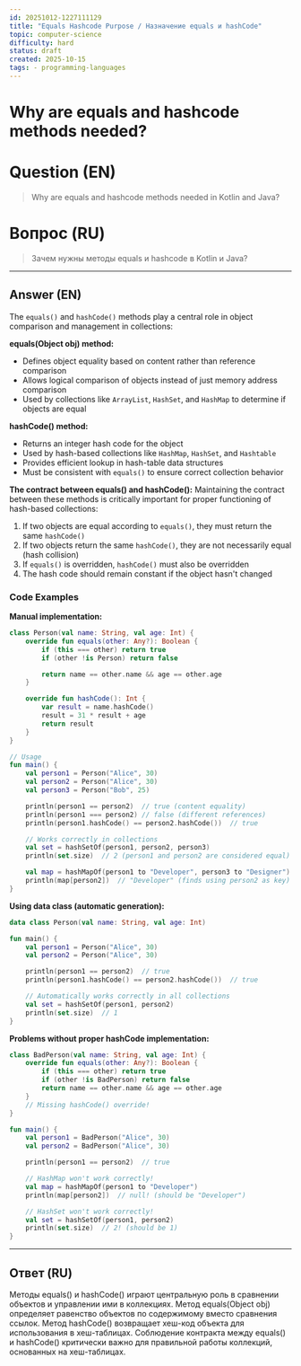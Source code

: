 ```yaml
---
id: 20251012-1227111129
title: "Equals Hashcode Purpose / Назначение equals и hashCode"
topic: computer-science
difficulty: hard
status: draft
created: 2025-10-15
tags: - programming-languages
---
```

# Why are equals and hashcode methods needed?

# Question (EN)
> Why are equals and hashcode methods needed in Kotlin and Java?

# Вопрос (RU)
> Зачем нужны методы equals и hashcode в Kotlin и Java?

---

## Answer (EN)

The `equals()` and `hashCode()` methods play a central role in object comparison and management in collections:

**equals(Object obj) method:**
- Defines object equality based on content rather than reference comparison
- Allows logical comparison of objects instead of just memory address comparison
- Used by collections like `ArrayList`, `HashSet`, and `HashMap` to determine if objects are equal

**hashCode() method:**
- Returns an integer hash code for the object
- Used by hash-based collections like `HashMap`, `HashSet`, and `Hashtable`
- Provides efficient lookup in hash-table data structures
- Must be consistent with `equals()` to ensure correct collection behavior

**The contract between equals() and hashCode():**
Maintaining the contract between these methods is critically important for proper functioning of hash-based collections:

1. If two objects are equal according to `equals()`, they must return the same `hashCode()`
2. If two objects return the same `hashCode()`, they are not necessarily equal (hash collision)
3. If `equals()` is overridden, `hashCode()` must also be overridden
4. The hash code should remain constant if the object hasn't changed

### Code Examples

**Manual implementation:**
```kotlin
class Person(val name: String, val age: Int) {
    override fun equals(other: Any?): Boolean {
        if (this === other) return true
        if (other !is Person) return false

        return name == other.name && age == other.age
    }

    override fun hashCode(): Int {
        var result = name.hashCode()
        result = 31 * result + age
        return result
    }
}

// Usage
fun main() {
    val person1 = Person("Alice", 30)
    val person2 = Person("Alice", 30)
    val person3 = Person("Bob", 25)

    println(person1 == person2)  // true (content equality)
    println(person1 === person2) // false (different references)
    println(person1.hashCode() == person2.hashCode())  // true

    // Works correctly in collections
    val set = hashSetOf(person1, person2, person3)
    println(set.size)  // 2 (person1 and person2 are considered equal)

    val map = hashMapOf(person1 to "Developer", person3 to "Designer")
    println(map[person2])  // "Developer" (finds using person2 as key)
}
```

**Using data class (automatic generation):**
```kotlin
data class Person(val name: String, val age: Int)

fun main() {
    val person1 = Person("Alice", 30)
    val person2 = Person("Alice", 30)

    println(person1 == person2)  // true
    println(person1.hashCode() == person2.hashCode())  // true

    // Automatically works correctly in all collections
    val set = hashSetOf(person1, person2)
    println(set.size)  // 1
}
```

**Problems without proper hashCode implementation:**
```kotlin
class BadPerson(val name: String, val age: Int) {
    override fun equals(other: Any?): Boolean {
        if (this === other) return true
        if (other !is BadPerson) return false
        return name == other.name && age == other.age
    }
    // Missing hashCode() override!
}

fun main() {
    val person1 = BadPerson("Alice", 30)
    val person2 = BadPerson("Alice", 30)

    println(person1 == person2)  // true

    // HashMap won't work correctly!
    val map = hashMapOf(person1 to "Developer")
    println(map[person2])  // null! (should be "Developer")

    // HashSet won't work correctly!
    val set = hashSetOf(person1, person2)
    println(set.size)  // 2! (should be 1)
}
```

---

## Ответ (RU)
Методы equals() и hashCode() играют центральную роль в сравнении объектов и управлении ими в коллекциях. Метод equals(Object obj) определяет равенство объектов по содержимому вместо сравнения ссылок. Метод hashCode() возвращает хеш-код объекта для использования в хеш-таблицах. Соблюдение контракта между equals() и hashCode() критически важно для правильной работы коллекций, основанных на хеш-таблицах.
